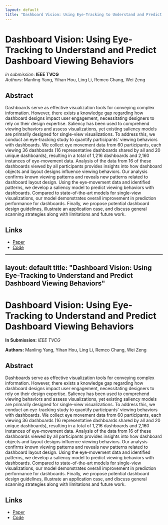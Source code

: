 ```yaml
---
layout: default
title: "Dashboard Vision: Using Eye-Tracking to Understand and Predict Dashboard Viewing Behaviors"
---
```


# Dashboard Vision: Using Eye-Tracking to Understand and Predict Dashboard Viewing Behaviors

*in submission*: **IEEE TVCG**  
*Authors*: Manling Yang, Yihan Hou, Ling Li, Remco Chang, Wei Zeng

## Abstract
Dashboards serve as effective visualization tools for conveying complex information. However, there exists a knowledge gap regarding how dashboard designs impact user engagement, necessitating designers to rely on their design expertise. Saliency has been used to comprehend viewing behaviors and assess visualizations, yet existing saliency models are primarily designed for single-view visualizations. To address this, we conduct an eye-tracking study to quantify participants' viewing behaviors with dashboards. We collect eye movement data from 60 participants, each viewing 36 dashboards (16 representative dashboards shared by all and 20 unique dashboards), resulting in a total of 1,216 dashboards and 2,160 instances of eye-movement data. Analysis of the data from 16 of these dashboards viewed by all participants provides insights into how dashboard objects and layout designs influence viewing behaviors. Our analysis confirms known viewing patterns and reveals new patterns related to dashboard layout design. Using the eye-movement data and identified patterns, we develop a saliency model to predict viewing behaviors with dashboards. Compared to state-of-the-art models for single-view visualizations, our model demonstrates overall improvement in prediction performance for dashboards. Finally, we propose potential dashboard design guidelines, illustrate an application case, and discuss general scanning strategies along with limitations and future work. 

## Links
- [Paper](https://example.com/paper)
- [Code](https://example.com/code)
---
layout: default
title: "Dashboard Vision: Using Eye-Tracking to Understand and Predict Dashboard Viewing Behaviors"
---

<div class="container">
  <h1>Dashboard Vision: Using Eye-Tracking to Understand and Predict Dashboard Viewing Behaviors</h1>

  <p><strong>In Submission:</strong> <em>IEEE TVCG</em></p>
  <p><strong>Authors:</strong> Manling Yang, Yihan Hou, Ling Li, Remco Chang, Wei Zeng</p>

  <h2>Abstract</h2>
  <p>
Dashboards serve as effective visualization tools for conveying complex information. However, there exists a knowledge gap regarding how dashboard designs impact user engagement, necessitating designers to rely on their design expertise. Saliency has been used to comprehend viewing behaviors and assess visualizations, yet existing saliency models are primarily designed for single-view visualizations. To address this, we conduct an eye-tracking study to quantify participants' viewing behaviors with dashboards. We collect eye movement data from 60 participants, each viewing 36 dashboards (16 representative dashboards shared by all and 20 unique dashboards), resulting in a total of 1,216 dashboards and 2,160 instances of eye-movement data. Analysis of the data from 16 of these dashboards viewed by all participants provides insights into how dashboard objects and layout designs influence viewing behaviors. Our analysis confirms known viewing patterns and reveals new patterns related to dashboard layout design. Using the eye-movement data and identified patterns, we develop a saliency model to predict viewing behaviors with dashboards. Compared to state-of-the-art models for single-view visualizations, our model demonstrates overall improvement in prediction performance for dashboards. Finally, we propose potential dashboard design guidelines, illustrate an application case, and discuss general scanning strategies along with limitations and future work. 
  </p>

  <h2>Links</h2>
  <ul>
    <li><a href="https://example.com/paper">Paper</a></li>
    <li><a href="https://example.com/code">Code</a></li>
  </ul>
</div>
